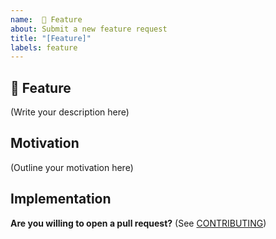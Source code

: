 ```yaml
---
name:  🚀 Feature
about: Submit a new feature request
title: "[Feature]"
labels: feature
---
```


## 🚀 Feature

<!-- What is the feature you would like to see in snarkVM? -->

(Write your description here)

## Motivation

<!--
    Why should this feature be implemented in snarkVM?
    How would this feature be used in snarkVM?
    
    Is this feature request related to a problem? If so, please describe.
    Please link to any relevant issues or other PRs!
-->

(Outline your motivation here)

## Implementation

<!--
    What needs to be built for the feature to be supported in snarkVM?
    What components of snarkVM will be affected by this design (if any)?
    How should this feature be implemented?
-->

**Are you willing to open a pull request?** (See [CONTRIBUTING](../../CONTRIBUTING.md))
